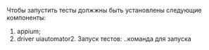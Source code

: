 Чтобы запустить тесты должжны быть установлены следующие компоненты:
1. appium;
2. driver uiautomator2.
Запуск тестов:
..команда для запуска
